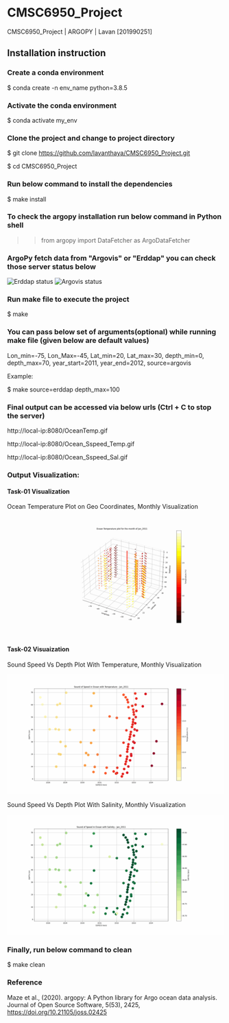# CMSC6950_Project
CMSC6950_Project | ARGOPY | Lavan [201990251]

## Installation instruction
### Create a conda environment
 $ conda create -n env_name python=3.8.5

### Activate the conda environment
 $ conda activate my_env
 
### Clone the project and change to project directory
 $ git clone <https://github.com/lavanthaya/CMSC6950_Project.git>
 
 $ cd CMSC6950_Project
 
### Run below command to install the dependencies
 $ make install

### To check the argopy installation run below command in Python shell
 >> from argopy import DataFetcher as ArgoDataFetcher

### ArgoPy fetch data from "Argovis" or "Erddap" you can check those server status below 

![Erddap status](https://img.shields.io/endpoint?url=https://raw.githubusercontent.com/euroargodev/argopy-status/master/argopy_api_status_erddap.json) ![Argovis status](https://img.shields.io/endpoint?url=https://raw.githubusercontent.com/euroargodev/argopy-status/master/argopy_api_status_argovis.json)

### Run make file to execute the project
  $ make

### You can pass below set of arguments(optional) while running make file (given below are default values)
  Lon_min=-75, Lon_Max=-45, Lat_min=20, Lat_max=30, depth_min=0, depth_max=70, year_start=2011, year_end=2012, source=argovis
  
  Example:
  
  $ make source=erddap depth_max=100

### Final output can be accessed via below urls (Ctrl + C to stop the server)

   http://local-ip:8080/OceanTemp.gif
   
   http://local-ip:8080/Ocean_Sspeed_Temp.gif
   
   http://local-ip:8080/Ocean_Sspeed_Sal.gif
   
### Output Visualization:

#### Task-01 Visualization 

Ocean Temperature Plot on Geo Coordinates, Monthly Visualization

![task1_viz1](https://github.com/lavanthaya/CMSC6950_Project/blob/main/OceanTemp.gif)

#### Task-02 Visuaization

Sound Speed Vs Depth Plot With Temperature, Monthly Visualization

![task2_viz1](https://github.com/lavanthaya/CMSC6950_Project/blob/main/Ocean_Sspeed_Temp.gif)

Sound Speed Vs Depth Plot With Salinity, Monthly Visualization


![task2_viz2](https://github.com/lavanthaya/CMSC6950_Project/blob/main/Ocean_Sspeed_Sal.gif)

### Finally, run below command to clean
   $ make clean
   
### Reference
   
   Maze et al., (2020). argopy: A Python library for Argo ocean data analysis. Journal of Open Source Software, 5(53), 2425, https://doi.org/10.21105/joss.02425
   
